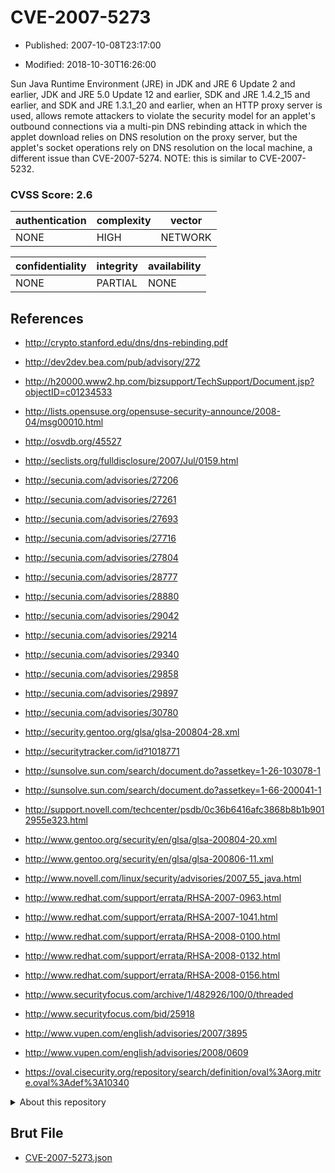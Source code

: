# CVE-2007-5273

- Published: 2007-10-08T23:17:00

- Modified: 2018-10-30T16:26:00

Sun Java Runtime Environment (JRE) in JDK and JRE 6 Update 2 and earlier, JDK and JRE 5.0 Update 12 and earlier, SDK and JRE 1.4.2_15 and earlier, and SDK and JRE 1.3.1_20 and earlier, when an HTTP proxy server is used, allows remote attackers to violate the security model for an applet's outbound connections via a multi-pin DNS rebinding attack in which the applet download relies on DNS resolution on the proxy server, but the applet's socket operations rely on DNS resolution on the local machine, a different issue than CVE-2007-5274. NOTE: this is similar to CVE-2007-5232.

### CVSS Score: **2.6**

| authentication | complexity | vector |
| --- | --- | --- |
| NONE | HIGH | NETWORK |

| confidentiality | integrity | availability |
| --- | --- | --- |
| NONE | PARTIAL | NONE |

## References

* http://crypto.stanford.edu/dns/dns-rebinding.pdf

* http://dev2dev.bea.com/pub/advisory/272

* http://h20000.www2.hp.com/bizsupport/TechSupport/Document.jsp?objectID=c01234533

* http://lists.opensuse.org/opensuse-security-announce/2008-04/msg00010.html

* http://osvdb.org/45527

* http://seclists.org/fulldisclosure/2007/Jul/0159.html

* http://secunia.com/advisories/27206

* http://secunia.com/advisories/27261

* http://secunia.com/advisories/27693

* http://secunia.com/advisories/27716

* http://secunia.com/advisories/27804

* http://secunia.com/advisories/28777

* http://secunia.com/advisories/28880

* http://secunia.com/advisories/29042

* http://secunia.com/advisories/29214

* http://secunia.com/advisories/29340

* http://secunia.com/advisories/29858

* http://secunia.com/advisories/29897

* http://secunia.com/advisories/30780

* http://security.gentoo.org/glsa/glsa-200804-28.xml

* http://securitytracker.com/id?1018771

* http://sunsolve.sun.com/search/document.do?assetkey=1-26-103078-1

* http://sunsolve.sun.com/search/document.do?assetkey=1-66-200041-1

* http://support.novell.com/techcenter/psdb/0c36b6416afc3868b8b1b9012955e323.html

* http://www.gentoo.org/security/en/glsa/glsa-200804-20.xml

* http://www.gentoo.org/security/en/glsa/glsa-200806-11.xml

* http://www.novell.com/linux/security/advisories/2007_55_java.html

* http://www.redhat.com/support/errata/RHSA-2007-0963.html

* http://www.redhat.com/support/errata/RHSA-2007-1041.html

* http://www.redhat.com/support/errata/RHSA-2008-0100.html

* http://www.redhat.com/support/errata/RHSA-2008-0132.html

* http://www.redhat.com/support/errata/RHSA-2008-0156.html

* http://www.securityfocus.com/archive/1/482926/100/0/threaded

* http://www.securityfocus.com/bid/25918

* http://www.vupen.com/english/advisories/2007/3895

* http://www.vupen.com/english/advisories/2008/0609

* https://oval.cisecurity.org/repository/search/definition/oval%3Aorg.mitre.oval%3Adef%3A10340

<details>
<summary>About this repository</summary> 

  This repository is part of the project [Live Hack CVE](https://github.com/Live-Hack-CVE). Main website can be found [www.live-hack.org](https://www.live-hack.org) 
  
  Made by [Sn0wAlice](https://github.com/Sn0wAlice) for the people that care about security and need to have a feed of the latest CVEs. Hope you enjoy it, don't forget to star the repo and follow me on [Twitter](https://twitter.com/Sn0wAlice) and [Github](https://github.com/Sn0wAlice). And that is my [personnal website](https://www.alice-snow.me/)

  - [Home Page](https://github.com/Live-Hack-CVE)
  - [Framework](https://github.com/Live-Hack-CVE/cve-framework)
  - [CVE database](https://github.com/Live-Hack-CVE/full_database)
  - [Changelog](https://github.com/Live-Hack-CVE/Changelog)
</details>

## Brut File

* [CVE-2007-5273.json](https://raw.githubusercontent.com/Live-Hack-CVE/full_database/main/cves/2007/CVE-2007-5273.json)

